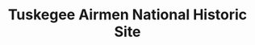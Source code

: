 ---
layout: repo
title: "Tuskegee Airmen National Historic Site"
id: 11098
permalink: repos/11098/
---